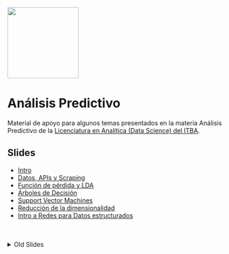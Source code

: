 <a href="url"><img src="https://itbauniversidad.hiringroom.com/data/accounts/itbauniversidad/microsite/d725d2adf90bc4b3ceb6f35e4f7ff2b2.jpeg" height="160" ></a>

# Análisis Predictivo

Material de apoyo para algunos temas presentados en la materia Análisis Predictivo de la [Licenciatura en Analítica (Data Science) del ITBA](https://www.itba.edu.ar/grado/analitica-empresarial-y-social). 

## Slides
* [Intro](https://docs.google.com/presentation/d/1GdmcFAjPJlD_33KMYuvf4wPHOXVazBivFAoqkAushmM/edit?usp=sharing)
* [Datos, APIs y Scraping](https://docs.google.com/presentation/d/1LJ32k889JxY3c9cViWLfKgLmImBnhAl3OdNdF10NFiU/edit?usp=sharing)
* [Función de pérdida y LDA](https://docs.google.com/presentation/d/1dmFkAMhuUZeBF3ww2MgBEkBDT1k7RF_neqsEoJz1118/edit#slide=id.g27f3a0c346d_0_171)
* [Árboles de Decisión](https://docs.google.com/presentation/d/1DxqJpG0t41zWIAzI0op3LHqINr5NkcEzmhI44S4DXf4/edit?usp=sharing)
* [Support Vector Machines](https://docs.google.com/presentation/d/1orZnj6ymJBJBbZ-s2RoiJCIqdhzNbzN1owwrSpK1Doo/edit?usp=sharing)
* [Reducción de la dimensionalidad](https://docs.google.com/presentation/d/1eVFZjCClltOt26LC7rzzrX3N3anCi4wHzvZu-Ei62HA/edit?usp=sharing)
* [Intro a Redes para Datos estructurados](https://docs.google.com/presentation/d/1HiKRSxPRGGDYINDY5jTs3v-nF5mXgtsTHqn3hg_-Gvw)
<br>
<br>

<details>
<summary>Old Slides</summary>
<br>
  
  - [Presentación Visual](https://docs.google.com/presentation/d/1iPAzjFEh8rzcuNEqbSkH1jvvcKCGfJ6GZCVVz56yr98/edit?usp=sharing)
  - [Regresión Lineal](https://docs.google.com/presentation/d/1MELKMIqsMDmS5LwMnr8soVNR90g8j4GZK6bCBFF17N8/edit?usp=sharing)
</details>
